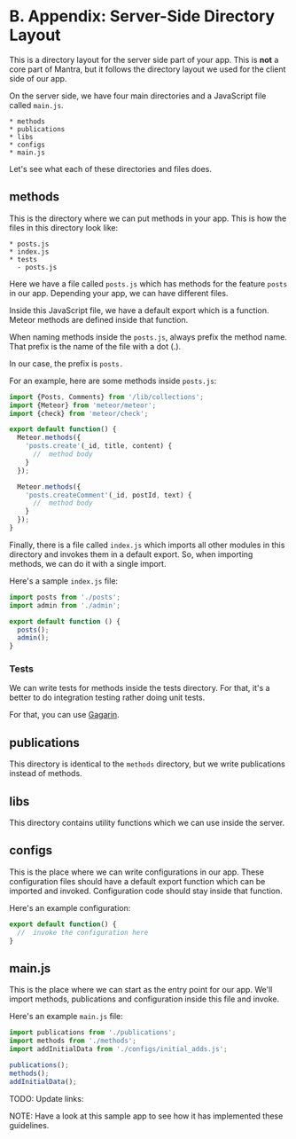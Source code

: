 # B. Appendix: Server-Side Directory Layout

This is a directory layout for the server side part of your app. This is **not** a core part of Mantra, but it follows the directory layout we used for the client side of our app.

On the server side, we have four main directories and a JavaScript file called `main.js`.

```
* methods
* publications
* libs
* configs
* main.js
```

Let's see what each of these directories and files does.

## methods

This is the directory where we can put methods in your app. This is how the files in this directory look like:

```
* posts.js
* index.js
* tests
  - posts.js
```

Here we have a file called `posts.js` which has methods for the feature `posts` in our app. Depending your app, we can have different files.

Inside this JavaScript file, we have a default export which is a function. Meteor methods are defined inside that function.

When naming methods inside the `posts.js`, always prefix the method name. That prefix is the name of the file with a dot (.).

In our case, the prefix is `posts.`

For an example, here are some methods inside `posts.js`:

```js
import {Posts, Comments} from '/lib/collections';
import {Meteor} from 'meteor/meteor';
import {check} from 'meteor/check';

export default function() {
  Meteor.methods({
    'posts.create'(_id, title, content) {
      //  method body
    }
  });

  Meteor.methods({
    'posts.createComment'(_id, postId, text) {
      //  method body
    }
  });
}
```

Finally, there is a file called `index.js` which imports all other modules in this directory and invokes them in a default export. So, when importing methods, we can do it with a single import.

Here's a sample `index.js` file:

```js
import posts from './posts';
import admin from './admin';

export default function () {
  posts();
  admin();
}
```

### Tests

We can write tests for methods inside the tests directory. For that, it's a better to do integration testing rather doing unit tests.

For that, you can use [Gagarin](https://github.com/anticoders/gagarin).

## publications

This directory is identical to the `methods` directory, but we write publications instead of methods.

## libs

This directory contains utility functions which we can use inside the server.

## configs

This is the place where we can write configurations in our app. These configuration files should have a default export function which can be imported and invoked. Configuration code should stay inside that function.

Here's an example configuration:

```js
export default function() {
  //  invoke the configuration here
}
```

## main.js

This is the place where we can start as the entry point for our app. We'll import methods, publications and configuration inside this file and invoke.

Here's an example `main.js` file:

```js
import publications from './publications';
import methods from './methods';
import addInitialData from './configs/initial_adds.js';

publications();
methods();
addInitialData();
```

TODO: Update links:

NOTE: Have a look at this sample app to see how it has implemented these guidelines.

